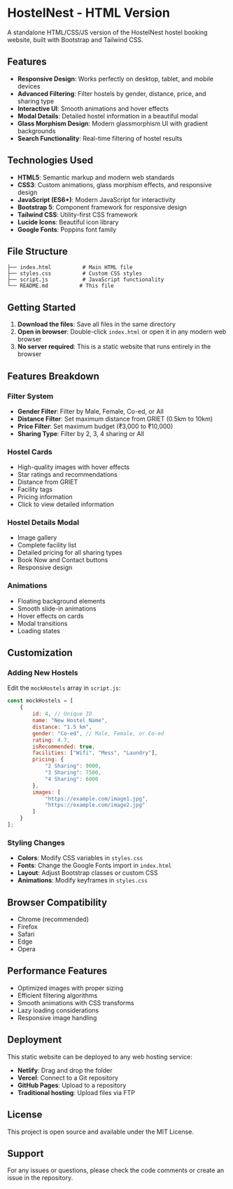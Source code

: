 
# HostelNest - HTML Version

A standalone HTML/CSS/JS version of the HostelNest hostel booking website, built with Bootstrap and Tailwind CSS.

## Features

- **Responsive Design**: Works perfectly on desktop, tablet, and mobile devices
- **Advanced Filtering**: Filter hostels by gender, distance, price, and sharing type
- **Interactive UI**: Smooth animations and hover effects
- **Modal Details**: Detailed hostel information in a beautiful modal
- **Glass Morphism Design**: Modern glassmorphism UI with gradient backgrounds
- **Search Functionality**: Real-time filtering of hostel results

## Technologies Used

- **HTML5**: Semantic markup and modern web standards
- **CSS3**: Custom animations, glass morphism effects, and responsive design
- **JavaScript (ES6+)**: Modern JavaScript for interactivity
- **Bootstrap 5**: Component framework for responsive design
- **Tailwind CSS**: Utility-first CSS framework
- **Lucide Icons**: Beautiful icon library
- **Google Fonts**: Poppins font family

## File Structure

```
├── index.html          # Main HTML file
├── styles.css          # Custom CSS styles
├── script.js           # JavaScript functionality
└── README.md          # This file
```

## Getting Started

1. **Download the files**: Save all files in the same directory
2. **Open in browser**: Double-click `index.html` or open it in any modern web browser
3. **No server required**: This is a static website that runs entirely in the browser

## Features Breakdown

### Filter System
- **Gender Filter**: Filter by Male, Female, Co-ed, or All
- **Distance Filter**: Set maximum distance from GRIET (0.5km to 10km)
- **Price Filter**: Set maximum budget (₹3,000 to ₹10,000)
- **Sharing Type**: Filter by 2, 3, 4 sharing or All

### Hostel Cards
- High-quality images with hover effects
- Star ratings and recommendations
- Distance from GRIET
- Facility tags
- Pricing information
- Click to view detailed information

### Hostel Details Modal
- Image gallery
- Complete facility list
- Detailed pricing for all sharing types
- Book Now and Contact buttons
- Responsive design

### Animations
- Floating background elements
- Smooth slide-in animations
- Hover effects on cards
- Modal transitions
- Loading states

## Customization

### Adding New Hostels
Edit the `mockHostels` array in `script.js`:

```javascript
const mockHostels = [
    {
        id: 4, // Unique ID
        name: "New Hostel Name",
        distance: "1.5 km",
        gender: "Co-ed", // Male, Female, or Co-ed
        rating: 4.7,
        isRecommended: true,
        facilities: ["Wifi", "Mess", "Laundry"],
        pricing: {
            "2 Sharing": 9000,
            "3 Sharing": 7500,
            "4 Sharing": 6000
        },
        images: [
            "https://example.com/image1.jpg",
            "https://example.com/image2.jpg"
        ]
    }
];
```

### Styling Changes
- **Colors**: Modify CSS variables in `styles.css`
- **Fonts**: Change the Google Fonts import in `index.html`
- **Layout**: Adjust Bootstrap classes or custom CSS
- **Animations**: Modify keyframes in `styles.css`

## Browser Compatibility

- Chrome (recommended)
- Firefox
- Safari
- Edge
- Opera

## Performance Features

- Optimized images with proper sizing
- Efficient filtering algorithms
- Smooth animations with CSS transforms
- Lazy loading considerations
- Responsive image handling

## Deployment

This static website can be deployed to any web hosting service:

- **Netlify**: Drag and drop the folder
- **Vercel**: Connect to a Git repository
- **GitHub Pages**: Upload to a repository
- **Traditional hosting**: Upload files via FTP

## License

This project is open source and available under the MIT License.

## Support

For any issues or questions, please check the code comments or create an issue in the repository.
